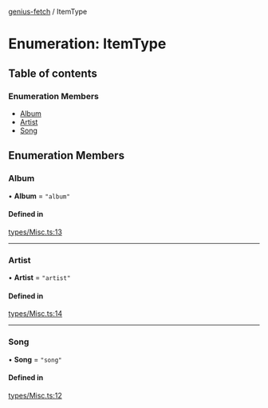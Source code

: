 [genius-fetch](../README.md) / ItemType

# Enumeration: ItemType

## Table of contents

### Enumeration Members

- [Album](ItemType.md#album)
- [Artist](ItemType.md#artist)
- [Song](ItemType.md#song)

## Enumeration Members

### Album

• **Album** = ``"album"``

#### Defined in

[types/Misc.ts:13](https://github.com/patrickkfkan/genius-fetch/blob/984708d/src/types/Misc.ts#L13)

___

### Artist

• **Artist** = ``"artist"``

#### Defined in

[types/Misc.ts:14](https://github.com/patrickkfkan/genius-fetch/blob/984708d/src/types/Misc.ts#L14)

___

### Song

• **Song** = ``"song"``

#### Defined in

[types/Misc.ts:12](https://github.com/patrickkfkan/genius-fetch/blob/984708d/src/types/Misc.ts#L12)
